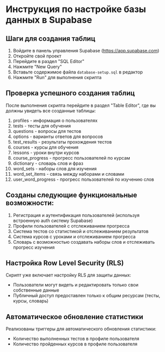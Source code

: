 
# Инструкция по настройке базы данных в Supabase

## Шаги для создания таблиц

1. Войдите в панель управления Supabase (https://app.supabase.com)
2. Откройте свой проект
3. Перейдите в раздел "SQL Editor"
4. Нажмите "New Query"
5. Вставьте содержимое файла `database-setup.sql` в редактор
6. Нажмите "Run" для выполнения скрипта

## Проверка успешного создания таблиц

После выполнения скрипта перейдите в раздел "Table Editor", где вы должны увидеть все созданные таблицы:

1. profiles - информация о пользователях
2. tests - тесты для обучения
3. questions - вопросы для тестов
4. options - варианты ответов для вопросов
5. test_results - результаты прохождения тестов
6. courses - курсы для обучения
7. lessons - уроки внутри курсов
8. course_progress - прогресс пользователей по курсам
9. dictionary - словарь слов и фраз
10. word_sets - наборы слов для изучения
11. word_set_items - связь между наборами и словами
12. user_word_progress - прогресс пользователей по изучению слов

## Созданы следующие функциональные возможности:

1. Регистрация и аутентификация пользователей (используя встроенную auth систему Supabase)
2. Профили пользователей с отслеживанием прогресса
3. Система тестов со статистикой и отслеживанием результатов
4. Система курсов с уроками и отслеживанием прогресса
5. Словарь с возможностью создавать наборы слов и отслеживать прогресс изучения

## Настройка Row Level Security (RLS)

Скрипт уже включает настройку RLS для защиты данных:
- Пользователи могут видеть и редактировать только свои собственные данные
- Публичный доступ предоставлен только к общим ресурсам (тесты, курсы, словарь)

## Автоматическое обновление статистики

Реализованы триггеры для автоматического обновления статистики:
- Количество выполненных тестов в профиле пользователя
- Количество пройденных курсов в профиле пользователя
